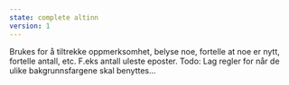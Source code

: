 ```yaml
---
state: complete altinn
version: 1
---
```

Brukes for å tiltrekke oppmerksomhet, belyse noe, fortelle at noe er nytt, fortelle antall, etc. F.eks antall uleste eposter. Todo: Lag regler for når de ulike bakgrunnsfargene skal benyttes...

